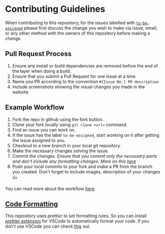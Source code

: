 # Contributing Guidelines

When contributing to this repository, for the issues labelled with [`to-be-assigned`](https://github.com/iiitl/moviedb/labels/to-be-assigned) please first discuss the change you wish to make via issue, email, or any other method with the owners of this repository before making a change.

## Pull Request Process

1. Ensure any install or build dependencies are removed before the end of the layer when doing a build.
2. Ensure that you submit a Pull Request for one issue at a time.
3. Name you PR according to the convention `#[Issue No.] PR description`
4. Include screenshots showing the visual changes you made in the website

## Example Workflow

1. Fork the repo in github using the fork button.
2. Clone your fork locally using `git clone <url>` command.
3. Find an issue you can work on.
4. If the issue has the label `to-be-assigned`, start working on it after getting the issue assigned to you.
5. Checkout to a new branch in your local git repository.
6. Make the necessary changes solving the issue.
7. Commit the changes. _Ensure that you commit only the necessary parts and don't include any formatting changes. More on this [here](#code-formatting)_
8. Push your local commits to your fork and make a PR from the branch you created. Don't forget to include images, description of your changes 👍

You can read more about the workflow [here](https://docs.github.com/en/get-started/quickstart/github-flow)

## [Code Formatting](https://en.wikipedia.org/wiki/Programming_style)

This repository uses _prettier_ to set formatting rules. So you can install [prettier extension](https://marketplace.visualstudio.com/items?itemName=esbenp.prettier-vscode) for VSCode to automatically format your code. If you don't use VSCode you can check [this](https://prettier.io/docs/en/editors.html) out.
